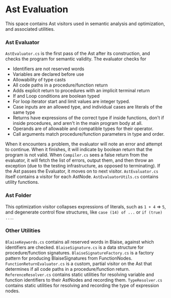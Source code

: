 # Ast Evaluation

This space contains Ast visitors used in semantic analysis and optimization, and associated utilities.

### Ast Evaluator

`AstEvaluator.cs` is the first pass of the Ast after its construction, and checks the program for semantic validity.
The evaluator checks for
- Identifiers are not reserved words
- Variables are declared before use
- Allowability of type casts
- All code paths in a procedure/function return
- Adds explicit return to procedures with an implicit terminal return
- If and Loop conditions are boolean typed
- For loop iterator start and limit values are integer typed.
- Case inputs are an allowed type, and individual cases are literals of the same type
- Returns have expressions of the correct type if inside functions, don't if inside procedures, and aren't in the main program body at all.
- Operands are of allowable and compatible types for their operator.
- Call arguments match procedure/function parameters in type and order.

When it encounters a problem, the evaluator will note an error and attempt to continue. When it finishes, it will indicate by boolean return that the program is not valid.
When `Compiler.cs` sees a false return from the evaluator, it will fetch the list of errors, output them, and then throw an exception (due to the testing infrastructure, as opposed to terminating).
If the Ast passes the Evaluator, it moves on to next visitor.
`AstEvaluator.cs` itself contains a visitor for each AstNode.
`AstEvaluatorUtils.cs` contains utility functions.

### Ast Folder

This optimization visitor collapses expressions of literals, such as `1 + 4` => `5`, and degenerate control flow structures, like `case (14) of ...` or `if (true) ...`.

### Other Utilities

`BlaiseKeywords.cs` contains all reserved words in Blaise, against which identifiers are checked.
`BlaiseSignature.cs` is a data structure for procedure/function signatures.
`BlaiseSignatureFactory.cs` is a factory pattern for producing BlaiseSignatures from FunctionNodes.
`FunctionReturnEvaluator.cs` is a custom, partial visitor on the Ast that determines if all code paths in a procedure/function return.
`ReferenceResolver.cs` contains static utilities for resolving variable and function identifiers to their AstNodes and recording them.
`TypeResolver.cs` contains static utilities for resolving and recording the type of expression nodes.